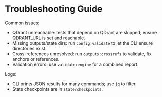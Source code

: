 # Troubleshooting Guide

Common issues:
- QDrant unreachable: tests that depend on QDrant are skipped; ensure QDRANT_URL is set and reachable.
- Missing outputs/state dirs: run `config:validate` to let the CLI ensure directories exist.
- Cross-references unresolved: run `outputs:crossrefs` to validate, fix anchors or references.
- Validation errors: use `validate:engine` for a combined report.

Logs:
- CLI prints JSON results for many commands; use `jq` to filter.
- State checkpoints are in `state/checkpoints`.
